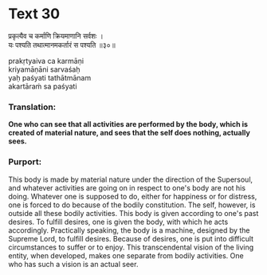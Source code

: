 # Text 30

प्रकृत्यैव च कर्माणि क्रियमाणानि सर्वशः ।  
यः पश्यति तथात्मानमकर्तारं स पश्यति ॥३०॥

prakṛtyaiva ca karmāṇi  
kriyamāṇāni sarvaśaḥ  
yaḥ paśyati tathātmānam  
akartāraḿ sa paśyati



### Translation:

**One who can see that all activities are performed by the body, which is created of material nature, and sees that the self does nothing, actually sees.**

### Purport:

This body is made by material nature under the direction of the Supersoul, and whatever activities are going on in respect to one's body are not his doing. Whatever one is supposed to do, either for happiness or for distress, one is forced to do because of the bodily constitution. The self, however, is outside all these bodily activities. This body is given according to one's past desires. To fulfill desires, one is given the body, with which he acts accordingly. Practically speaking, the body is a machine, designed by the Supreme Lord, to fulfill desires. Because of desires, one is put into difficult circumstances to suffer or to enjoy. This transcendental vision of the living entity, when developed, makes one separate from bodily activities. One who has such a vision is an actual seer.